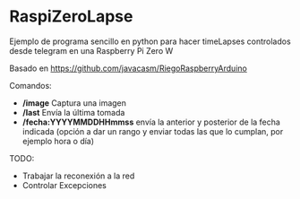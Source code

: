 # RaspiZeroLapse

Ejemplo de programa sencillo en python para hacer timeLapses controlados desde telegram en una Raspberry Pi Zero W

Basado en https://github.com/javacasm/RiegoRaspberryArduino

Comandos:

* **/image** Captura una imagen
* **/last** Envía la última tomada
* **/fecha:YYYYMMDDHHmmss** envía la anterior y posterior de la fecha indicada (opción a dar un rango y enviar todas las que lo cumplan, por ejemplo hora o día)

TODO:

* Trabajar la reconexión a la red
* Controlar Excepciones
